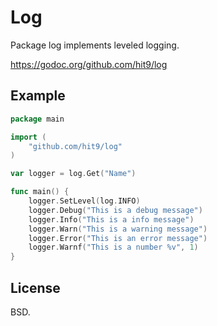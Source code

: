 Log
===

Package log implements leveled logging.

https://godoc.org/github.com/hit9/log

Example
-------

```go
package main

import (
	"github.com/hit9/log"
)

var logger = log.Get("Name")

func main() {
	logger.SetLevel(log.INFO)
	logger.Debug("This is a debug message")
	logger.Info("This is a info message")
	logger.Warn("This is a warning message")
	logger.Error("This is an error message")
	logger.Warnf("This is a number %v", 1)
}
```

License
-------

BSD.
